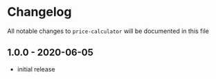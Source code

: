 # Changelog

All notable changes to `price-calculator` will be documented in this file

## 1.0.0 - 2020-06-05

- initial release
